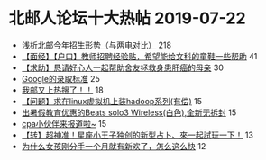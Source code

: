 # 北邮人论坛十大热帖 2019-07-22

- [浅析北邮今年招生形势（与两电对比）](https://bbs.byr.cn/article/Picture/3245708) 218
- [【面经】【户口】教师招聘经验贴，希望能给文科的童鞋一些帮助](https://bbs.byr.cn/article/Job/2040890) 41
- [【求助】恳请好心人一起帮助舍友拯救身患肝癌的母亲](https://bbs.byr.cn/article/Talking/6136813) 30
- [Google的录取标准](https://bbs.byr.cn/article/GoAbroad/365457) 25
- [我邮又上热搜了！！](https://bbs.byr.cn/article/Friends/1932262) 18
- [【问题】求在linux虚拟机上装hadoop系列(有偿)](https://bbs.byr.cn/article/Linux/158575) 15
- [出暑假教育优惠的Beats  solo3 Wireless(白色),全新无拆封](https://bbs.byr.cn/article/Notebook/179582) 15
- [cpa小伙伴来报道啦~](https://bbs.byr.cn/article/Certification/23348) 15
- [【转】超神准！星座小王子独创的新型占卜、來一起試玩一下！](https://bbs.byr.cn/article/Constellations/326533) 13
- [为什么女孩刚分手一个月就有新欢了，怎么这么快](https://bbs.byr.cn/article/Feeling/3116675) 12


